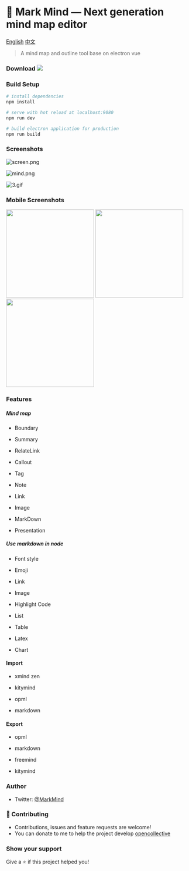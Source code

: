 # :wave: Mark Mind  — Next generation mind map editor

[English](https://github.com/MarkMindLtd/Mark-Mind) [中文](https://github.com/MarkMindLtd/Mark-Mind/blob/main/README%20-%20zh.md)



> A mind map and outline tool base on electron vue

### Download ![](https://img.shields.io/github/downloads/MarkMindLtd/Mark-Mind/total)

### Build Setup

```bash
# install dependencies
npm install

# serve with hot reload at localhost:9080
npm run dev

# build electron application for production
npm run build
```

### Screenshots

![screen.png](https://i.loli.net/2020/11/19/2EXh9HCOodcQN5G.png)

![mind.png](https://i.loli.net/2020/11/20/P6SQ24gJ5jXHfpi.png)

![3.gif](https://i.loli.net/2020/11/22/1zEPFiguDobOI7X.gif)


### Mobile Screenshots

<div>
  <img width="240px" src="https://user-images.githubusercontent.com/18719494/106353147-6b4ac700-6323-11eb-8fe7-5f5020b7bfa6.jpg"/>
  <img width="240px" src="https://user-images.githubusercontent.com/18719494/106353172-8ddce000-6323-11eb-95ca-b9e9c65a2700.jpg"/>
  <img width="240px" src="https://user-images.githubusercontent.com/18719494/106353177-99300b80-6323-11eb-8a1c-0a731c604e02.jpg"/>
</div>

### Features

##### Mind map

- Boundary

- Summary

- RelateLink

- Callout

- Tag

- Note

- Link

- Image

- MarkDown

- Presentation

##### Use markdown in node

- Font style

- Emoji

- Link

- Image

- Highlight Code

- List

- Table

- Latex

- Chart

#### Import

- xmind zen

- kitymind

- opml

- markdown

#### Export

- opml

- markdown

- freemind

- kitymind

### Author

- Twitter: [@MarkMind](https://twitter.com/MarkMind9)

### 🤝 Contributing

- Contributions, issues and feature requests are welcome!
- You can donate to me to help the project develop [opencollective](https://opencollective.com/markmindltd)

### Show your support

Give a ⭐️ if this project helped you!
